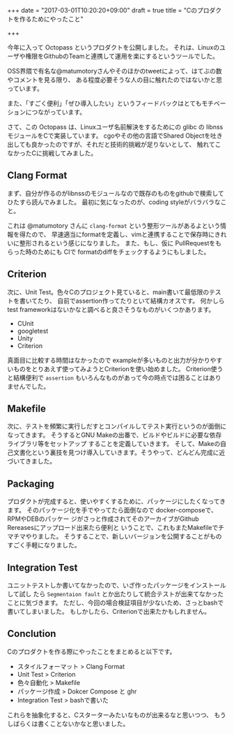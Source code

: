 +++
date = "2017-03-01T10:20:20+09:00"
draft = true
title = "Cのプロダクトを作るためにやったこと"

+++

今年に入って Octopass というプロダクトを公開しました。
それは、Linuxのユーザや権限をGithubのTeamと連携して運用を楽にするというツールでした。

OSS界隈で有名な@matumotoryさんやそのほかのtweetによって、はてぶの数やコメントを見る限り、
ある程度必要そうな人の目に触れたのではないかと思っています。

また、「すごく便利」「ぜひ導入したい」というフィードバックはとてもモチベーションにつながっています。

さて、この Octopass は、Linuxユーザ名前解決をするためにの glibc の libnssモジュールをCで実装しています。
cgoやその他の言語でShared Objectを吐き出しても良かったのですが、それだと技術的挑戦が足りないとして、
触れてこなかったCに挑戦してみました。

Clang Format
------------

まず、自分が作るのがlibnssのモジュールなので既存のものをgithubで検索してひたすら読んでみました。
最初に気になったのが、coding styleがバラバラなこと。

これは @matumotory さんに `clang-format` という整形ツールがあるよという情報を得たので、
早速適当にformatを定義し、vimと連携することで保存時にきれいに整形されるという感じになりました。
また、もし、仮に PullRequestをもらった時のためにも CIで formatのdiffをチェックするようにもしました。

Criterion
---------

次に、Unit Test。色々Cのプロジェクト見ていると、main書いて最低限のテストを書いてたり、
自前でassertion作ってたりといて結構カオスです。
何かしらtest frameworkはないかなと調べると良さそうなものがいくつかあります。

- CUnit
- googletest
- Unity
- Criterion

真面目に比較する時間はなかったので
exampleが多いものと出力が分かりやすいものをとりあえず使ってみようとCriterionを使い始めました。
Criterion使うと結構便利で `assertion` もいろんなものがあって今の時点では困ることはありませんでした。

Makefile
--------

次に、テストを頻繁に実行しだすとコンパイルしてテスト実行というのが面倒になってきます。
そうするとGNU Makeの出番で、ビルドやビルドに必要な依存ライブラリ等をセットアップ
することを定義していきます。
そして、Makeの自己文書化という裏技を見つけ導入していきます。そうやって、どんどん完成に近づいてきました。

Packaging
---------

プロダクトが完成すると、使いやすくするために、パッケージにしたくなってきます。
そのパッケージ化を手でやってたら面倒なので docker-composeで、RPMやDEBのパッケー
ジがさっと作成されてそのアーカイブがGithub Rereasesにアップロード出来たら便利と
いうことで、これもまたMakefileでチマチマやりました。
そうすることで、新しいバージョンを公開することがものすごく手軽になりました。

Integration Test
----------------

ユニットテストしか書いてなかったので、いざ作ったパッケージをインストールして試し
たら `Segmentaion fault` とか出たりして統合テストが出来てなかったことに気づきます。
ただし、今回の場合検証項目が少ないため、さっとbashで書いてしまいました。
もしかしたら、Criterionで出来たかもしれません。

Conclution
----------

Cのプロダクトを作る際にやったことをまとめると以下です。

- スタイルフォーマット > Clang Format
- Unit Test > Criterion
- 色々自動化 > Makefile
- パッケージ作成 > Dokcer Compose と ghr
- Integration Test > bashで書いた

これらを抽象化すると、Cスターターみたいなものが出来るなと思いつつ、
もうしばらくは書くことないかなと思いました。
